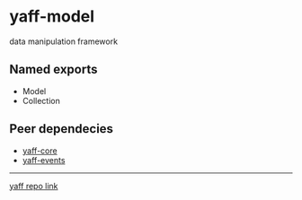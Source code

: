 # yaff-model
data manipulation framework

## Named exports
- Model
- Collection

## Peer dependecies
- [yaff-core](https://github.com/taburetkin/yaff-model)
- [yaff-events](https://github.com/taburetkin/yaff-events)

----------
[yaff repo link](https://github.com/taburetkin/yaff)